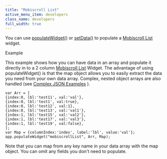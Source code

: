 ```yaml
---
title: "Mobiscroll List"
active_menu_item: developers
class_name: developers
full_width: true
---
```



You can use [populateWidget()](index.htm) or [setData()](../setdata.htm) to populate a [Mobiscroll List](../../../../widget-properties-events/mobile/mobiscroll-list.htm) widget.

Example

This example shows how you can have data in an array and populate it directly in to a 2 column [Mobiscroll List](../../../../widget-properties-events/mobile/mobiscroll-list.htm) Widget. The advantage of using populateWidget() is that the map object allows you to easily extract the data you need from your own data array. Complex, nested object arrays are also handled (see [Complex JSON Examples](complex_json_example.htm) ).

    var Arr = [
    {index:0, lbl:'test11', val:'val'},
    {index:0, lbl:'test1', val:true},
    {index:0, lbl:'test12', val:1},
    {index:0, lbl:'test13', val:'val1'},
    {index:1, lbl:'test15', val:'val2'},
    {index:1, lbl:'test17', val:'val3'},
    {index:1, lbl:'test19', val:false},
    ];
    var Map = {columnIndex:'index', label:'lbl', value:'val'};
    app.populateWidget("mobiscrollList", Arr, Map);
   

Note that you can map from any key name in your data array with the map object. You can omit any fields you don't need to populate.

